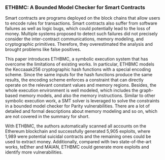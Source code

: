 ### ETHBMC: A Bounded Model Checker for Smart Contracts

Smart contracts are programs deployed on the block chains that allow users to encode rules for transactions.
Smart contracts also suffer from software failures as well as logic bugs, which could potentially lead to the loss of money.
Multiple systems proposed to detect such failures did not precisely consider the inter-contract communications, memory modeling, and cryptographic primitives.
Therefore, they overestimated the analysis and brought problems like false positives.

This paper introduces ETHBMC, a symbolic execution system that has overcome the limitations of existing works.
In particular, ETHBMC models the Keccaaak256 cryptographic hash functions with a special encoding scheme.
Since the same inputs for the hash functions produce the same results, the encoding scheme enforces a constraint that can directly operate on the relevant constant values and memory regions.
Besides, the whole execution environment is well modeled, which includes the graph-based memory models, and also the memory instructions.
Similar to other symbolic execution work, a SMT solver is leveraged to solve the constraints in a bounded model checker for Parity vulnerabilities.
There are a lot of detailed and formal descriptions about memory modeling and so on, which are not covered in the summary for short.

With ETHBMC, the authors automatically scanned all accounts on the Ethereum blockchain and successfully generated 5,905 exploits, where 1,989 were potential suicidal contracts and the remaining ones could be used to extract money.
Additionally, compared with two state-of-the-art works, teEther and MAIAN, ETHBMC could generate more exploits and identify more vulnerabilities.
